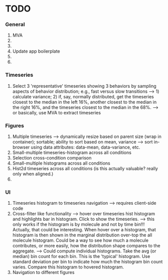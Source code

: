 TODO
====


### General

1. 	MVA
2. 	
3. 	
4. 	Update app boilerplate
5. 	
6. 	



### Timeseries

1. 	Select 3 'representative' timeseries showing 3 behaviors by sampling aspects of behavior distribution; e.g., fast versus slow transitions --> 1) calculate variance; 2) if, say, normally distributed, get the timeseries closest to the median in the left 16%, another closest to the median in the right 16%, and the timeseries closest to the median in the 68%. --> or basically, use MVA to extract timeseries


### Figures

1.  Multiple timeseries -->  dynamically resize based on parent size (wrap in container); sortable; ability to sort based on mean, variance --> sort in-browser using data attributes: data-mean, data-variance, etc.
2. 	Small-multiple timeseries-histogram across all conditions
3. 	Selection cross-condition comparison
4.  Small-multiple histograms across all conditions
5. 	Hist2d timeseries across all conditions (is this actually valuable? really only when aligned.)
6. 	


### UI

1. 	Timeseries histogram to timeseries navigation --> requires client-side code
2. 	Cross-filter like functionality --> hover over timeseries hist histogram and highlights bar in histogram. Click to show the timeseries. --> this only works if the histogram is by molecule and not by time bin!!! Actually, that could be interesting. When hover over a histogram, that histogram is then shown in the marginal distribution over-top the all molecule histogram. Could be a way to see how much a molecule contributes, or more easily, how the distribution shape compares to the aggregate. --> Could compute individual histograms. Take the avg (or median) bin count for each bin. This is the 'typical' histogram. Use standard deviation per bin to indicate how much the histogram bin count varies. Compare this histogram to hovered histogram.
3. 	Navigation to different figures